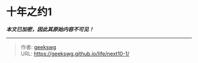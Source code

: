 # 十年之约1

***本文已加密，因此其原始内容不可见！***

---

> 作者: [geekswg](https://github.com/geekswg)  
> URL: https://geekswg.github.io/life/next10-1/  


